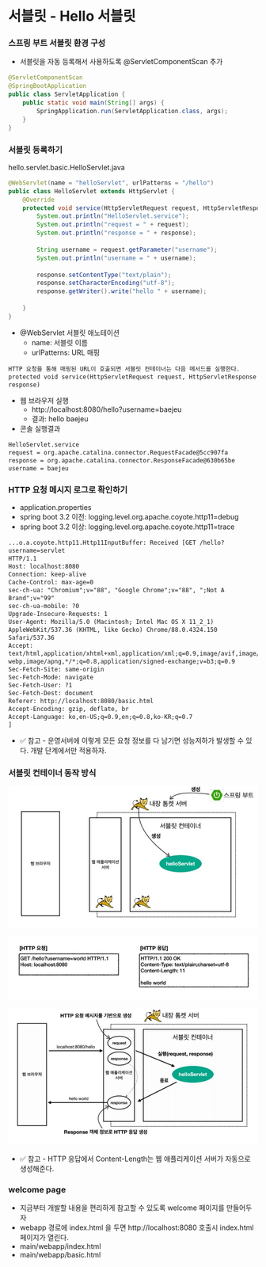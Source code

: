 
# 서블릿 - Hello 서블릿

### 스프링 부트 서블릿 환경 구성

- 서블릿을 자동 등록해서 사용하도록 @ServletComponentScan 추가
```java
@ServletComponentScan
@SpringBootApplication
public class ServletApplication {
	public static void main(String[] args) {
		SpringApplication.run(ServletApplication.class, args);
	}
}
```

### 서블릿 등록하기

hello.servlet.basic.HelloServlet.java

```java
@WebServlet(name = "helloServlet", urlPatterns = "/hello")
public class HelloServlet extends HttpServlet {
    @Override
    protected void service(HttpServletRequest request, HttpServletResponse response) throws ServletException, IOException {
        System.out.println("HelloServlet.service");
        System.out.println("request = " + request);
        System.out.println("response = " + response);

        String username = request.getParameter("username");
        System.out.println("username = " + username);

        response.setContentType("text/plain");
        response.setCharacterEncoding("utf-8");
        response.getWriter().write("hello " + username);

    }
}
```
- @WebServlet 서블릿 애노테이션
  - name: 서블릿 이름
  - urlPatterns: URL 매핑

```text
HTTP 요청을 통해 매핑된 URL이 호출되면 서블릿 컨테이너는 다음 메서드를 실행한다.
protected void service(HttpServletRequest request, HttpServletResponse response)
```

- 웹 브라우저 실행
   - http://localhost:8080/hello?username=baejeu
   - 결과: hello baejeu
- 콘솔 실행결과

```text
HelloServlet.service
request = org.apache.catalina.connector.RequestFacade@5cc907fa
response = org.apache.catalina.connector.ResponseFacade@630b65be
username = baejeu
```

### HTTP 요청 메시지 로그로 확인하기

- application.properties
- spring boot 3.2 이전: logging.level.org.apache.coyote.http11=debug
- spring boot 3.2 이상: logging.level.org.apache.coyote.http11=trace

```text
...o.a.coyote.http11.Http11InputBuffer: Received [GET /hello?username=servlet
HTTP/1.1
Host: localhost:8080
Connection: keep-alive
Cache-Control: max-age=0
sec-ch-ua: "Chromium";v="88", "Google Chrome";v="88", ";Not A Brand";v="99"
sec-ch-ua-mobile: ?0
Upgrade-Insecure-Requests: 1
User-Agent: Mozilla/5.0 (Macintosh; Intel Mac OS X 11_2_1) AppleWebKit/537.36 (KHTML, like Gecko) Chrome/88.0.4324.150 Safari/537.36
Accept: text/html,application/xhtml+xml,application/xml;q=0.9,image/avif,image/
webp,image/apng,*/*;q=0.8,application/signed-exchange;v=b3;q=0.9
Sec-Fetch-Site: same-origin
Sec-Fetch-Mode: navigate
Sec-Fetch-User: ?1
Sec-Fetch-Dest: document
Referer: http://localhost:8080/basic.html
Accept-Encoding: gzip, deflate, br
Accept-Language: ko,en-US;q=0.9,en;q=0.8,ko-KR;q=0.7 
]
```

- ✅ 참고 - 운영서버에 이렇게 모든 요청 정보를 다 남기면 성능저하가 발생할 수 있다. 개발 단계에서만 적용하자.

### 서블릿 컨테이너 동작 방식 

![1.JPG](Image%2F1.JPG)

![2.JPG](Image%2F2.JPG)

![3.JPG](Image%2F3.JPG)

- ✅ 참고 - HTTP 응답에서 Content-Length는 웹 애플리케이션 서버가 자동으로 생성해준다.

### welcome page 

- 지금부터 개발할 내용을 편리하게 참고할 수 있도록 welcome 페이지를 만들어두자
- webapp 경로에 index.html 을 두면 http://localhost:8080 호출시 index.html 페이지가 열린다.
- main/webapp/index.html
- main/webapp/basic.html 



